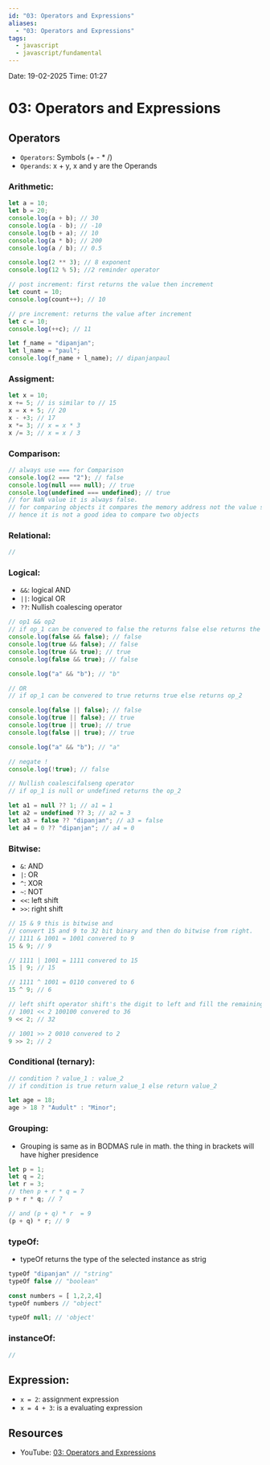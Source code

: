 ```yaml
---
id: "03: Operators and Expressions"
aliases:
  - "03: Operators and Expressions"
tags:
  - javascript
  - javascript/fundamental
---
```


Date: 19-02-2025
Time: 01:27

# 03: Operators and Expressions

## Operators

- `Operators`: Symbols (+ - \* /)
- `Operands`: x + y, x and y are the Operands

### Arithmetic:

```javascript
let a = 10;
let b = 20;
console.log(a + b); // 30
console.log(a - b); // -10
console.log(b + a); // 10
console.log(a * b); // 200
console.log(a / b); // 0.5

console.log(2 ** 3); // 8 exponent
console.log(12 % 5); //2 reminder operator

// post increment: first returns the value then increment
let count = 10;
console.log(count++); // 10

// pre increment: returns the value after increment
let c = 10;
console.log(++c); // 11

let f_name = "dipanjan";
let l_name = "paul";
console.log(f_name + l_name); // dipanjanpaul
```

### Assigment:

```javascript
let x = 10;
x += 5; // is similar to // 15
x = x + 5; // 20
x - +3; // 17
x *= 3; // x = x * 3
x /= 3; // x = x / 3
```

### Comparison:

```javascript
// always use === for Comparison
console.log(2 === "2"); // false
console.log(null === null); // true
console.log(undefined === undefined); // true
// for NaN value it is always false.
// for comparing objects it compares the memory address not the value stored in
// hence it is not a good idea to compare two objects
```

### Relational:

```javascript
//
```

### Logical:

- `&&`: logical AND
- `||`: logical OR
- `??`: Nullish coalescing operator

```javascript
// op1 && op2
// if op_1 can be convered to false the returns false else returns the op_2
console.log(false && false); // false
console.log(true && false); // false
console.log(true && true); // true
console.log(false && true); // false

console.log("a" && "b"); // "b"

// OR
// if op_1 can be convered to true returns true else returns op_2

console.log(false || false); // false
console.log(true || false); // true
console.log(true || true); // true
console.log(false || true); // true

console.log("a" && "b"); // "a"

// negate !
console.log(!true); // false

// Nullish coalescifalseng operator
// if op_1 is null or undefined returns the op_2

let a1 = null ?? 1; // a1 = 1
let a2 = undefined ?? 3; // a2 = 3
let a3 = false ?? "dipanjan"; // a3 = false
let a4 = 0 ?? "dipanjan"; // a4 = 0
```

### Bitwise:

- `&`: AND
- `|`: OR
- `^`: XOR
- `~`: NOT
- `<<`: left shift
- `>>`: right shift

```javascript
// 15 & 9 this is bitwise and
// convert 15 and 9 to 32 bit binary and then do bitwise from right.
// 1111 & 1001 = 1001 convered to 9
15 & 9; // 9

// 1111 | 1001 = 1111 convered to 15
15 | 9; // 15

// 1111 ^ 1001 = 0110 convered to 6
15 ^ 9; // 6

// left shift operator shift's the digit to left and fill the remaining with 0
// 1001 << 2 100100 convered to 36
9 << 2; // 32

// 1001 >> 2 0010 convered to 2
9 >> 2; // 2
```

### Conditional (ternary):

```javascript
// condition ? value_1 : value_2
// if condition is true return value_1 else return value_2

let age = 18;
age > 18 ? "Audult" : "Minor";
```

### Grouping:

- Grouping is same as in BODMAS rule in math. the thing in brackets will have higher presidence

```javascript
let p = 1;
let q = 2;
let r = 3;
// then p + r * q = 7
p + r * q; // 7

// and (p + q) * r  = 9
(p + q) * r; // 9
```

### typeOf:

- typeOf returns the type of the selected instance as strig

```javascript
typeOf "dipanjan" // "string"
typeOf false // "boolean"

const numbers = [ 1,2,2,4]
typeOf numbers // "object"

typeOf null; // 'object'
```

### instanceOf:

```javascript
//
```

## Expression:

- `x = 2`: assignment expression
- `x = 4 + 3`: is a evaluating expression

## Resources

- YouTube: [03: Operators and Expressions](https://www.youtube.com/watch?v=vI95K-_JLOw)
